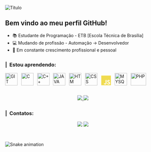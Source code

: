 ![Título](https://github.com/R0GERI0/R0GERI0/blob/output/teste.svg)

## Bem vindo ao meu perfil GitHub!

- 📚 Estudante de Programação - ETB [Escola Técnica de Brasília]
- 💻 Mudando de profissão - Automação -> Desenvolvedor
- 💪 Em constante crescimento profissional e pessoal

##
### |&nbsp; Estou aprendendo:

<img src="https://cdn.jsdelivr.net/gh/devicons/devicon/icons/git/git-original.svg" width="40" height="40" title="GIT"/> &nbsp; <img src="https://cdn.jsdelivr.net/gh/devicons/devicon/icons/c/c-original.svg" width="40" height="40" title="C"/> &nbsp; <img src="https://cdn.jsdelivr.net/gh/devicons/devicon/icons/cplusplus/cplusplus-original.svg" width="40" height="40" title="C++"/> &nbsp; <img src="https://cdn.jsdelivr.net/gh/devicons/devicon/icons/java/java-original.svg" width="40" height="40" title="JAVA"/> &nbsp; <img src="https://cdn.jsdelivr.net/gh/devicons/devicon/icons/html5/html5-original-wordmark.svg" width="40" height="40" title="HTM"/> &nbsp; <img src="https://cdn.jsdelivr.net/gh/devicons/devicon/icons/css3/css3-original-wordmark.svg" width="40" height="40" title="CSS"/> &nbsp; <img src="https://raw.githubusercontent.com/devicons/devicon/master/icons/javascript/javascript-plain.svg" width="32" height="32" title="JS"/> &nbsp; <img src="https://cdn.jsdelivr.net/gh/devicons/devicon/icons/mysql/mysql-original.svg" width="40" height="40" title="MYSQL"/> &nbsp; <img src="https://upload.wikimedia.org/wikipedia/commons/2/27/PHP-logo.svg" width="50" height="40" title="PHP"/>

##
<p align="center">
<a href="https://github.com/R0GERI0">
  <img height="180em" src="https://github-readme-stats-eight-theta.vercel.app/api?username=R0GERI0&show_icons=true&theme=algolia&include_all_commits=true&count_private=true"/>
  <img height="180em" src="https://github-readme-stats-eight-theta.vercel.app/api/top-langs/?username=R0GERI0&layout=compact&langs_count=8&theme=algolia"/>
</a>
</p>

##
### |&nbsp; Contatos:
<div align="center"> 
  <a href = "mailto:rogerioeletronica@gmail.com"><img src="https://img.shields.io/badge/-Gmail-%23333?style=for-the-badge&logo=gmail&logoColor=white" target="_blank"></a>
  <a href = "https://www.linkedin.com/in/rog%C3%A9rio-nascimento-araujo-36801b126/" target="_blank"><img src="https://img.shields.io/badge/-LinkedIn-%230077B5?style=for-the-badge&logo=linkedin&logoColor=white" target="_blank"></a> 
</div>

<br/>

##
  ![Snake animation](https://github.com/R0GERI0/R0GERI0/blob/output/github-contribution-grid-snake.svg)
